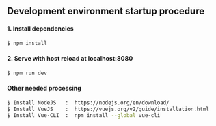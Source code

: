 ## Development environment startup procedure

#### 1. Install dependencies
~~~bash
$ npm install
~~~

#### 2. Serve with host reload at localhost:8080
~~~bash
$ npm run dev
~~~


#### Other needed processing
~~~bash
$ Install NodeJS   :  https://nodejs.org/en/download/
$ Install VueJS    :  https://vuejs.org/v2/guide/installation.html
$ Install Vue-CLI  :  npm install --global vue-cli
~~~

